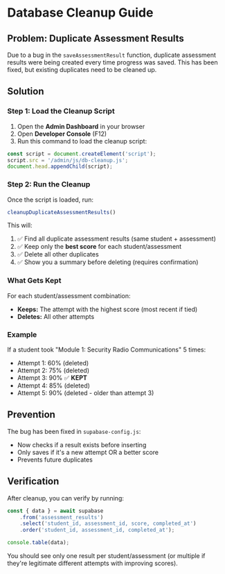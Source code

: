 # Database Cleanup Guide

## Problem: Duplicate Assessment Results

Due to a bug in the `saveAssessmentResult` function, duplicate assessment results were being created every time progress was saved. This has been fixed, but existing duplicates need to be cleaned up.

## Solution

### Step 1: Load the Cleanup Script

1. Open the **Admin Dashboard** in your browser
2. Open **Developer Console** (F12)
3. Run this command to load the cleanup script:

```javascript
const script = document.createElement('script');
script.src = '/admin/js/db-cleanup.js';
document.head.appendChild(script);
```

### Step 2: Run the Cleanup

Once the script is loaded, run:

```javascript
cleanupDuplicateAssessmentResults()
```

This will:
1. ✅ Find all duplicate assessment results (same student + assessment)
2. ✅ Keep only the **best score** for each student/assessment
3. ✅ Delete all other duplicates
4. ✅ Show you a summary before deleting (requires confirmation)

### What Gets Kept

For each student/assessment combination:
- **Keeps:** The attempt with the highest score (most recent if tied)
- **Deletes:** All other attempts

### Example

If a student took "Module 1: Security Radio Communications" 5 times:
- Attempt 1: 60% (deleted)
- Attempt 2: 75% (deleted)
- Attempt 3: 90% ✅ **KEPT**
- Attempt 4: 85% (deleted)
- Attempt 5: 90% (deleted - older than attempt 3)

## Prevention

The bug has been fixed in `supabase-config.js`:
- Now checks if a result exists before inserting
- Only saves if it's a new attempt OR a better score
- Prevents future duplicates

## Verification

After cleanup, you can verify by running:

```javascript
const { data } = await supabase
    .from('assessment_results')
    .select('student_id, assessment_id, score, completed_at')
    .order('student_id, assessment_id, completed_at');

console.table(data);
```

You should see only one result per student/assessment (or multiple if they're legitimate different attempts with improving scores).
